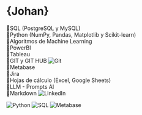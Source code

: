 # {Johan}

🔹SQL (PostgreSQL y MySQL)
<br>
🔹Python (NumPy, Pandas, Matplotlib y Scikit-learn)
<br>
🔹Algoritmos de Machine Learning
<br>
🔹PowerBI
<br>
🔹Tableau
<br>
🔹GIT y GIT HUB ![Git](https://img.shields.io/badge/Git-F05032?style=for-the-badge&logo=git&logoColor=white)
<br>
🔹Metabase
<br>
🔹Jira
<br>
🔹Hojas de cálculo (Excel, Google Sheets)
<br>
🔹LLM - Prompts AI
<br>
🔹Markdown
![LinkedIn](https://img.shields.io/badge/LinkedIn-0A66C2?style=for-the-badge&logo=linkedin&logoColor=white)

![Python](https://img.shields.io/badge/Python-3776AB?style=for-the-badge&logo=python&logoColor=white)
![SQL](https://img.shields.io/badge/SQL-025E8C?style=for-the-badge&logo=postgresql&logoColor=white)
![Metabase](https://img.shields.io/badge/Metabase-509EE3?style=for-the-badge&logo=metabase&logoColor=white)

